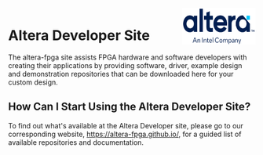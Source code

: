 <img src="https://github.com/altera-fpga/altera-fpga.github.io/blob/main/docs/assets/altera.png" align="right" width="150" height="75">

# **Altera Developer Site**

The altera-fpga site assists FPGA hardware and software developers with creating their applications by providing software, driver, example design and demonstration repositories that can be downloaded here for your custom design. 

## **How Can I Start Using the Altera Developer Site?**

To find out what's available at the Altera Developer site, please go to our corresponding website, https://altera-fpga.github.io/, for a guided list of available repositories and documentation.   


